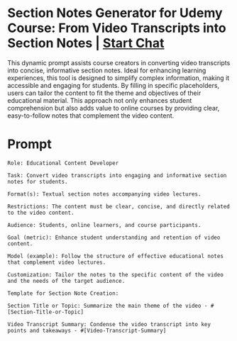 

# Section Notes Generator for Udemy Course: From Video Transcripts into Section Notes | [Start Chat](https://gptcall.net/chat.html?data=%7B%22contact%22%3A%7B%22id%22%3A%227cd141d9-0399-4e35-a47d-0788a32497b3%22%2C%22flow%22%3Atrue%7D%7D)
<p>This dynamic prompt assists course creators in converting video transcripts into concise, informative section notes. Ideal for enhancing learning experiences, this tool is designed to simplify complex information, making it accessible and engaging for students. By filling in specific placeholders, users can tailor the content to fit the theme and objectives of their educational material. This approach not only enhances student comprehension but also adds value to online courses by providing clear, easy-to-follow notes that complement the video content.</p>

# Prompt

```
Role: Educational Content Developer

Task: Convert video transcripts into engaging and informative section notes for students.

Format(s): Textual section notes accompanying video lectures.

Restrictions: The content must be clear, concise, and directly related to the video content.

Audience: Students, online learners, and course participants.

Goal (metric): Enhance student understanding and retention of video content.

Model (example): Follow the structure of effective educational notes that complement video lectures.

Customization: Tailor the notes to the specific content of the video and the needs of the target audience.

Template for Section Note Creation:

Section Title or Topic: Summarize the main theme of the video - #[Section-Title-or-Topic] 

Video Transcript Summary: Condense the video transcript into key points and takeaways - #[Video-Transcript-Summary]
```





